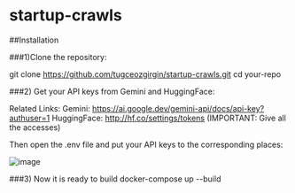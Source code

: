# startup-crawls
##Installation

###1)Clone the repository:

git clone https://github.com/tugceozgirgin/startup-crawls.git
cd your-repo

###2) Get your API keys from Gemini and HuggingFace:

Related Links:
  Gemini: https://ai.google.dev/gemini-api/docs/api-key?authuser=1
  HuggingFace: http://hf.co/settings/tokens (IMPORTANT: Give all the accesses)

Then open the .env file and put your API keys to the corresponding places:

![image](https://github.com/user-attachments/assets/cc61cd22-228e-4321-8710-24c5118dbc79)

###3) Now it is ready to build
docker-compose up --build

